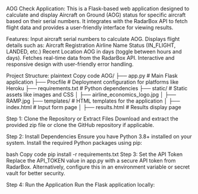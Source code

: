 AOG Check Application:
This is a Flask-based web application designed to calculate and display Aircraft on Ground (AOG) status for specific aircraft based on their serial numbers. It integrates with the RadarBox API to fetch flight data and provides a user-friendly interface for viewing results.

Features:
Input aircraft serial numbers to calculate AOG.
Displays flight details such as:
Aircraft Registration
Airline Name
Status (IN_FLIGHT, LANDED, etc.)
Recent Location
AOG in days (toggle between hours and days).
Fetches real-time data from the RadarBox API.
Interactive and responsive design with user-friendly error handling.


Project Structure:
plaintext
Copy code
AOG/
├── app.py              # Main Flask application
├── Procfile            # Deployment configuration for platforms like Heroku
├── requirements.txt    # Python dependencies
├── static/             # Static assets like images and CSS
│   ├── airline_economics_logo.jpg
│   ├── RAMP.jpg
├── templates/          # HTML templates for the application
│   ├── index.html      # Input form page
│   ├── results.html    # Results display page


Step 1: Clone the Repository or Extract Files
Download and extract the provided zip file or clone the GitHub repository if applicable.

Step 2: Install Dependencies
Ensure you have Python 3.8+ installed on your system. Install the required Python packages using pip:

bash
Copy code
pip install -r requirements.txt
Step 3: Set the API Token
Replace the API_TOKEN value in app.py with a secure API token from RadarBox. Alternatively, configure this in an environment variable or secret vault for better security.

Step 4: Run the Application
Run the Flask application locally:
